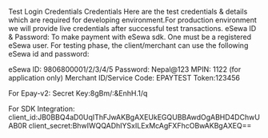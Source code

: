 Test Login Credentials
Credentials
Here are the test credentials & details which are required for developing environment.For production environment we will provide live credentials after successful test transactions.
eSewa ID & Password:
To make payment with eSewa sdk. One must be a registered eSewa user. For testing phase, the client/merchant can use the following eSewa id and password:

eSewa ID: 9806800001/2/3/4/5
Password: Nepal@123
MPIN: 1122 (for application only)
Merchant ID/Service Code: EPAYTEST
Token:123456

For Epay-v2:
Secret Key:8gBm/:&EnhH.1/q

For SDK Integration:
client_id:JB0BBQ4aD0UqIThFJwAKBgAXEUkEGQUBBAwdOgABHD4DChwUAB0R
client_secret:BhwIWQQADhIYSxILExMcAgFXFhcOBwAKBgAXEQ==

